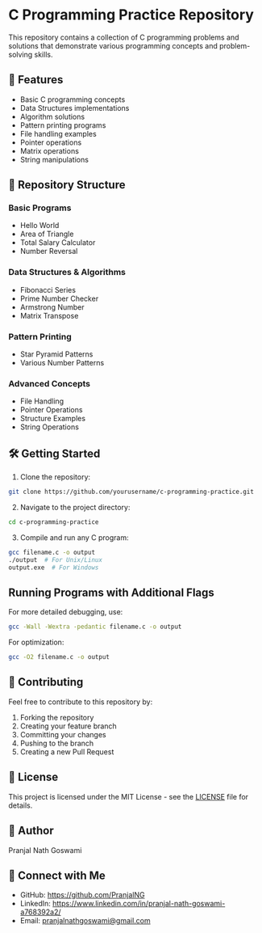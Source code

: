 # C Programming Practice Repository

This repository contains a collection of C programming problems and solutions that demonstrate various programming concepts and problem-solving skills.

## 🚀 Features

- Basic C programming concepts
- Data Structures implementations
- Algorithm solutions
- Pattern printing programs
- File handling examples
- Pointer operations
- Matrix operations
- String manipulations

## 📁 Repository Structure

### Basic Programs
- Hello World
- Area of Triangle
- Total Salary Calculator
- Number Reversal

### Data Structures & Algorithms
- Fibonacci Series
- Prime Number Checker
- Armstrong Number
- Matrix Transpose

### Pattern Printing
- Star Pyramid Patterns
- Various Number Patterns

### Advanced Concepts
- File Handling
- Pointer Operations
- Structure Examples
- String Operations

## 🛠️ Getting Started

1. Clone the repository:
```bash
git clone https://github.com/yourusername/c-programming-practice.git
```

2. Navigate to the project directory:
```bash
cd c-programming-practice
```

3. Compile and run any C program:
```bash
gcc filename.c -o output
./output  # For Unix/Linux
output.exe  # For Windows
```

## Running Programs with Additional Flags

For more detailed debugging, use:
```bash
gcc -Wall -Wextra -pedantic filename.c -o output
```

For optimization:
```bash
gcc -O2 filename.c -o output
```

## 📝 Contributing

Feel free to contribute to this repository by:
1. Forking the repository
2. Creating your feature branch
3. Committing your changes
4. Pushing to the branch
5. Creating a new Pull Request

## 📄 License

This project is licensed under the MIT License - see the [LICENSE](LICENSE) file for details.

## 👤 Author

Pranjal Nath Goswami

## 🤝 Connect with Me

- GitHub: https://github.com/PranjalNG
- LinkedIn: https://www.linkedin.com/in/pranjal-nath-goswami-a768392a2/
- Email: pranjalnathgoswami@gmail.com
